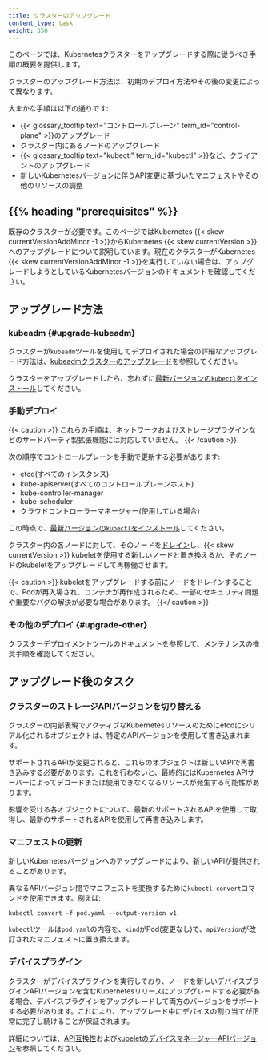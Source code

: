 ```yaml
---
title: クラスターのアップグレード
content_type: task
weight: 350
---
```


<!-- 概要 -->
このページでは、Kubernetesクラスターをアップグレードする際に従うべき手順の概要を提供します。

クラスターのアップグレード方法は、初期のデプロイ方法やその後の変更によって異なります。

大まかな手順は以下の通りです:

- {{< glossary_tooltip text="コントロールプレーン" term_id="control-plane" >}}のアップグレード
- クラスター内にあるノードのアップグレード
- {{< glossary_tooltip text="kubectl" term_id="kubectl" >}}など、クライアントのアップグレード
- 新しいKubernetesバージョンに伴うAPI変更に基づいたマニフェストやその他のリソースの調整

## {{% heading "prerequisites" %}}

既存のクラスターが必要です。このページではKubernetes {{< skew currentVersionAddMinor -1 >}}からKubernetes {{< skew currentVersion >}}へのアップグレードについて説明しています。現在のクラスターがKubernetes {{< skew currentVersionAddMinor -1 >}}を実行していない場合は、アップグレードしようとしているKubernetesバージョンのドキュメントを確認してください。

## アップグレード方法

### kubeadm {#upgrade-kubeadm}

クラスターが`kubeadm`ツールを使用してデプロイされた場合の詳細なアップグレード方法は、[kubeadmクラスターのアップグレード](/docs/tasks/administer-cluster/kubeadm/kubeadm-upgrade/)を参照してください。

クラスターをアップグレードしたら、忘れずに[最新バージョンの`kubectl`をインストール](/docs/tasks/tools/)してください。

### 手動デプロイ

{{< caution >}}
これらの手順は、ネットワークおよびストレージプラグインなどのサードパーティ製拡張機能には対応していません。
{{< /caution >}}

次の順序でコントロールプレーンを手動で更新する必要があります:

- etcd(すべてのインスタンス)
- kube-apiserver(すべてのコントロールプレーンホスト)
- kube-controller-manager
- kube-scheduler
- クラウドコントローラーマネージャー(使用している場合)

この時点で、[最新バージョンの`kubectl`をインストール](/docs/tasks/tools/)してください。

クラスター内の各ノードに対して、そのノードを[ドレイン](/docs/tasks/administer-cluster/safely-drain-node/)し、{{< skew currentVersion >}} kubeletを使用する新しいノードと置き換えるか、そのノードのkubeletをアップグレードして再稼働させます。

{{< caution >}}
kubeletをアップグレードする前にノードをドレインすることで、Podが再入場され、コンテナが再作成されるため、一部のセキュリティ問題や重要なバグの解決が必要な場合があります。
{{</ caution >}}

### その他のデプロイ {#upgrade-other}

クラスターデプロイメントツールのドキュメントを参照して、メンテナンスの推奨手順を確認してください。

## アップグレード後のタスク

### クラスターのストレージAPIバージョンを切り替える

クラスターの内部表現でアクティブなKubernetesリソースのためにetcdにシリアル化されるオブジェクトは、特定のAPIバージョンを使用して書き込まれます。

サポートされるAPIが変更されると、これらのオブジェクトは新しいAPIで再書き込みする必要があります。これを行わないと、最終的にはKubernetes APIサーバーによってデコードまたは使用できなくなるリソースが発生する可能性があります。

影響を受ける各オブジェクトについて、最新のサポートされるAPIを使用して取得し、最新のサポートされるAPIを使用して再書き込みします。

### マニフェストの更新

新しいKubernetesバージョンへのアップグレードにより、新しいAPIが提供されることがあります。

異なるAPIバージョン間でマニフェストを変換するために`kubectl convert`コマンドを使用できます。例えば:

```shell
kubectl convert -f pod.yaml --output-version v1
```

`kubectl`ツールは`pod.yaml`の内容を、`kind`がPod(変更なし)で、`apiVersion`が改訂されたマニフェストに置き換えます。

### デバイスプラグイン

クラスターがデバイスプラグインを実行しており、ノードを新しいデバイスプラグインAPIバージョンを含むKubernetesリリースにアップグレードする必要がある場合、デバイスプラグインをアップグレードして両方のバージョンをサポートする必要があります。これにより、アップグレード中にデバイスの割り当てが正常に完了し続けることが保証されます。

詳細については、[API互換性](/docs/concepts/extend-kubernetes/compute-storage-net/device-plugins/#api-compatibility)および[kubeletのデバイスマネージャーAPIバージョン](/docs/reference/node/device-plugin-api-versions/)を参照してください。
